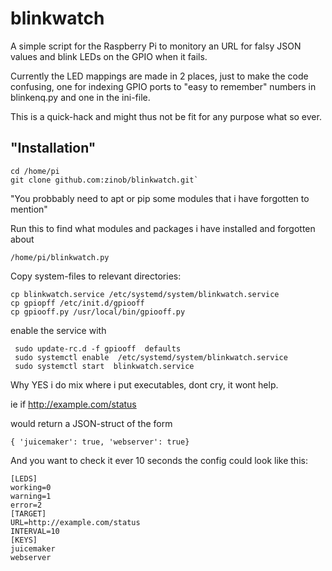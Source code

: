 # blinkwatch

A simple script for the Raspberry Pi to monitory an URL for falsy JSON values and blink LEDs on the GPIO when it fails.

Currently the LED mappings are made in 2 places, just to make the code confusing, one for indexing GPIO ports to "easy to remember" numbers in blinkenq.py and one in the ini-file.

This is a quick-hack and might thus not be fit for any purpose what so ever.

## "Installation"

    cd /home/pi
    git clone github.com:zinob/blinkwatch.git`
   
"You probbably need to apt or pip some modules that i have forgotten to mention"

Run this to find what modules and packages i have installed and forgotten about

    /home/pi/blinkwatch.py
   
Copy system-files to relevant directories:

    cp blinkwatch.service /etc/systemd/system/blinkwatch.service
    cp gpiopff /etc/init.d/gpiooff
    cp gpiooff.py /usr/local/bin/gpiooff.py
   
enable the service with

     sudo update-rc.d -f gpiooff  defaults
     sudo systemctl enable  /etc/systemd/system/blinkwatch.service
     sudo systemctl start  blinkwatch.service

Why YES i do mix where i put executables, dont cry, it wont help.

ie if http://example.com/status

would return a JSON-struct of the form

    { 'juicemaker': true, 'webserver': true}

And you want to check it ever 10 seconds the config could look like this:

    [LEDS]
    working=0
    warning=1
    error=2
    [TARGET]
    URL=http://example.com/status
    INTERVAL=10
    [KEYS]
    juicemaker
    webserver

